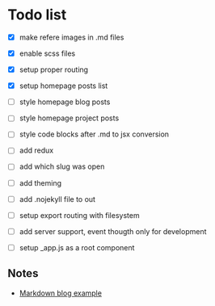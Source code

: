 # Todo list

- [x] make refere images in .md files

- [x] enable scss files

- [x] setup proper routing

- [x] setup homepage posts list

- [ ] style homepage blog posts

- [ ] style homepage project posts

- [ ] style code blocks after .md to jsx conversion

- [ ] add redux

- [ ] add which slug was open

- [ ] add theming

- [ ] add .nojekyll file to out

- [ ] setup export routing with filesystem

- [ ] add server support, event thougth only for development

- [ ] setup \_app.js as a root component

## Notes

- [Markdown blog example](https://blog.toukopeltomaa.com/Next-JS-Markdown-blog/)
